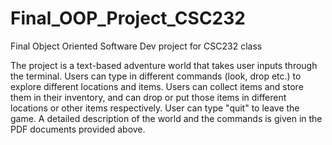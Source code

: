 # Final_OOP_Project_CSC232
Final Object Oriented Software Dev project for CSC232 class


The project is a text-based adventure world that takes user inputs through the terminal. Users can type in different commands (look, drop etc.) to explore different locations and items. Users can collect items and store them in their inventory, and can drop or put those items in different locations or other items respectively. User can type "quit" to leave the game. A detailed description of the world and the commands is given in the PDF documents provided above.
